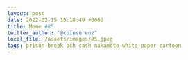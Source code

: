 ```yaml
---
layout: post
date: 2022-02-15 15:18:49 +0000.
title: Meme #85
twitter_author: "@coinsurenz"
local_file: /assets/images/85.jpeg
tags: prison-break bch cash nakamoto white-paper cartoon
---
```

